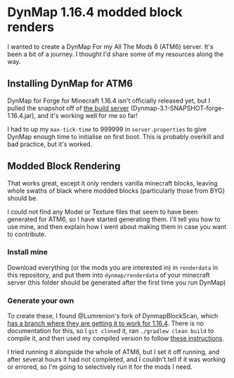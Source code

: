 # DynMap 1.16.4 modded block renders

I wanted to create a DynMap For my All The Mods 6 (ATM6) server. It's been a bit of a journey. I thought I'd share some of my resources along the way.

## Installing DynMap for ATM6

DynMap for Forge for Minecraft 1.16.4 isn't officially released yet, but I pulled the snapshot off of [the build server](https://dynmap.us/builds/dynmap/) (Dynmap-3.1-SNAPSHOT-forge-1.16.4.jar), and it's working well for me so far!

I had to up my `max-tick-time` to 999999 in `server.properties` to give DynMap enough time to initialise on first boot. This is probably overkill and bad practice, but it's worked.

## Modded Block Rendering

That works great, except it only renders vanilla minecraft blocks, leaving whole swaths of black where modded blocks (particularly those from BYG) should be.

I could not find any Model or Texture files that seem to have been generated for ATM6, so I have started generating them. I'll tell you how to use mine, and then explain how I went about making them in case you want to contribute.

### Install mine

Download everything (or the mods you are interested in) in `renderdata` in this repository, and put them into `dynmap/renderdata` of your minecraft server (this folder should be generated after the first time you run DynMap)

### Generate your own

To create these, I found @Lumrenion's fork of DynmapBlockScan, which [has a branch where they are getting it to work for 1.16.4](https://github.com/Lumrenion/DynmapBlockScan/tree/1.16.4). There is no documentation for this, so I `git clone`d it, ran `./gradlew clean build` to compile it, and then used my compiled version to follow [these instructions](https://www.reddit.com/r/feedthebeast/comments/f9gker/howto_add_missing_mod_textures_to_dynmap_112/).

I tried running it alongside the whole of ATM6, but I set it off running, and after several hours it had not completed, and I couldn't tell if it was working or errored, so I'm going to selectively run it for the mods I need.
